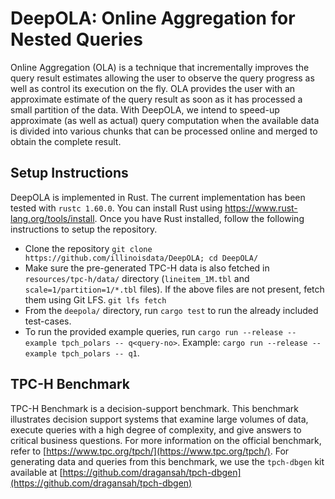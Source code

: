 # DeepOLA: Online Aggregation for Nested Queries
Online Aggregation (OLA) is a technique that incrementally improves the query result estimates allowing the user to observe the query progress as well as control its execution on the fly. OLA provides the user with an approximate estimate of the query result as soon as it has processed a small partition of the data. With DeepOLA, we intend to speed-up approximate (as well as actual) query computation when the available data is divided into various chunks that can be processed online and merged to obtain the complete result.

## Setup Instructions
DeepOLA is implemented in Rust. The current implementation has been tested with `rustc 1.60.0`. You can install Rust using https://www.rust-lang.org/tools/install. Once you have Rust installed, follow the following instructions to setup the repository.
- Clone the repository
`git clone https://github.com/illinoisdata/DeepOLA; cd DeepOLA/`
- Make sure the pre-generated TPC-H data is also fetched in `resources/tpc-h/data/` directory (`lineitem_1M.tbl` and `scale=1/partition=1/*.tbl` files). If the above files are not present, fetch them using Git LFS.
`git lfs fetch`
- From the `deepola/` directory, run `cargo test` to run the already included test-cases.
- To run the provided example queries, run `cargo run --release --example tpch_polars -- q<query-no>`. Example:
`cargo run --release --example tpch_polars -- q1`.

## TPC-H Benchmark
TPC-H Benchmark is a decision-support benchmark. This benchmark illustrates decision support systems that examine large volumes of data, execute queries with a high degree of complexity, and give answers to critical business questions. For more information on the official benchmark, refer to [https://www.tpc.org/tpch/](https://www.tpc.org/tpch/). For generating data and queries from this benchmark, we use the `tpch-dbgen` kit available at [https://github.com/dragansah/tpch-dbgen](https://github.com/dragansah/tpch-dbgen)

